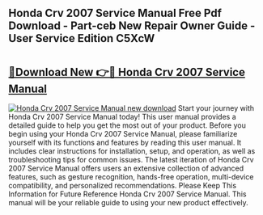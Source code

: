 ## Honda Crv 2007 Service Manual Free Pdf Download - Part-ceb New Repair Owner Guide - User Service Edition C5XcW

# <h2><a href="http://bc34635.oget.top/?id=Honda+Crv+2007+Service+Manual">🔗Download New 👉🔴 Honda Crv 2007 Service Manual</a></h2>

[![Honda Crv 2007 Service Manual new download](https://i.imgur.com/5g1atiW.png)](http://bc34635.oget.top/?id=Honda+Crv+2007+Service+Manual)
Start your journey with Honda Crv 2007 Service Manual today! This user manual provides a detailed guide to help you get the most out of your product. Before you begin using your Honda Crv 2007 Service Manual, please familiarize yourself with its functions and features by reading this user manual. It includes clear instructions for installation, setup, and operation, as well as troubleshooting tips for common issues. The latest iteration of Honda Crv 2007 Service Manual offers users an extensive collection of advanced features, such as gesture recognition, hands-free operation, multi-device compatibility, and personalized recommendations. Please Keep This Information for Future Reference Honda Crv 2007 Service Manual. This manual will be your reliable guide to using your new product effectively.
